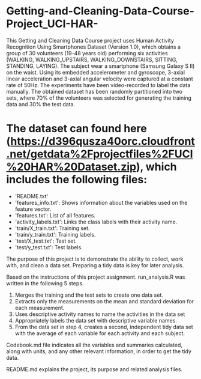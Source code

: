 # Getting-and-Cleaning-Data-Course-Project_UCI-HAR-

This Getting and Cleaning Data Course project uses Human Activity Recognition Using Smartphones Dataset (Version 1.0), which obtains a group of 30 volunteers (19-48 years old) performing six activities (WALKING, WALKING_UPSTAIRS, WALKING_DOWNSTAIRS, SITTING, STANDING, LAYING). The subject wear a smartphone (Samsung Galaxy S II) on the waist. Using its embedded accelerometer and gyroscope, 3-axial linear acceleration and 3-axial angular velocity were captured at a constant rate of 50Hz. The experiments have been video-recorded to label the data manually. The obtained dataset has been randomly partitioned into two sets, where 70% of the volunteers was selected for generating the training data and 30% the test data. 

The dataset can found here (https://d396qusza40orc.cloudfront.net/getdata%2Fprojectfiles%2FUCI%20HAR%20Dataset.zip), which includes the following files:
=========================================
- 'README.txt'
- 'features_info.txt': Shows information about the variables used on the feature vector.
- 'features.txt': List of all features.
- 'activity_labels.txt': Links the class labels with their activity name.
- 'train/X_train.txt': Training set.
- 'train/y_train.txt': Training labels.
- 'test/X_test.txt': Test set.
- 'test/y_test.txt': Test labels.


The purpose of this project is to demonstrate the ability to collect, work with, and clean a data set.
Preparing a tidy data is key for later analysis.


Based on the instructions of this project assignment. run_analysis.R was written in the following 5 steps.
1.	Merges the training and the test sets to create one data set.
2.	Extracts only the measurements on the mean and standard deviation for each measurement. 
3.	Uses descriptive activity names to name the activities in the data set
4.	Appropriately labels the data set with descriptive variable names. 
5.	From the data set in step 4, creates a second, independent tidy data set with the average of each variable for each activity and each subject.


Codebook.md file indicates all the variables and summaries calculated, along with units, and any other relevant information, in order to get the tidy data.

README.md explains the project, its purpose and related analysis files.

